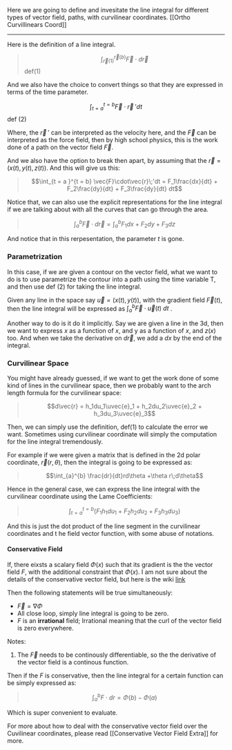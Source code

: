 Here we are going to define and invesitate the line integral for different types of vector field, paths, with curvilinear coordinates. 
[[Ortho Curvillinears Coord]]

---

Here is the definition of a line integral. 


> $$\int_{\vec{r}(1)}^{\vec{r}(b)} \vec{F}\cdot d\vec{r}$$ def(1)

And we also have the choice to convert things so that they are expressed in terms of the  time parameter. 

$$\int_{t = a }^{t = b} \vec{F}\cdot\vec{r}\;'dt$$def (2)

Where, the $\vec{r}\;'$ can be interpreted as the velocity here, and the $\vec{F}$ can be interpreted as the force field, then by high school physics, this is the work done of a path on the vector field $\vec{F}$. 

And we also have the option to break then apart, by assuming that the $\vec{r} = (x(t), y(t), z(t))$. And this will give us this: 

> $$\int_{t = a }^{t = b} \vec{F}\cdot\vec{r}\;'dt = F_1\frac{dx}{dt} + F_2\frac{dy}{dt} + F_3\frac{dy}{dt} dt$$

Notice that, we can also use the explicit representations for the line integral if we are talking about with all the curves that can go through the area. 

>  $$\int_{a}^b \vec{F}\cdot d\vec{r} = \int_{a}^bF_1dx + F_2dy + F_3dz
> $$ 

And notice that in this rerpesentation, the parameter $t$ is gone. 

### Parametrization

In this case, if we are given a contour on the vector field, what we want to do is to use parametrize the contour into a path using the time variable T, and then use def (2) for taking the line integral. 

Given any line in the space say $\vec{u} = (x(t), y (t))$, with the gradient field $\vec{F}(t)$, then the line integral will be expressed as $\int_a^b \vec{F}\cdot \vec{u}(t)\; dt$ . 

Another way to do is it do it implicitly. Say we are given a line in the 3d, then we want to express $x$ as a function of $x$, and y as a function of $x$, and $z(x)$ too. And when we take the derivative on $d\vec{r}$, we add a $dx$ by the end of the integral. 


### Curvilinear Space 

You might have already guessed, if we want to get the work done of some kind of lines in the curvilinear space, then we probably want to the arch length formula for the curvilinear space: 

$$\newcommand{\uvec}[1]{\boldsymbol{\hat{\textbf{#1}}}}$$


> $$d\vec{r} = h_1du_1\uvec{e}_1 + h_2du_2\uvec{e}_2 + h_3du_3\uvec{e}_3$$

Then, we can simply use the definition, def(1) to calculate the error we want. Sometimes using curvilinear coordinate will simply the computation for the line integral tremendously. 


For example if we were given a matrix that is defined in the 2d polar coordinate, $\vec{r}(r, \theta)$, then the integral is going to be expressed as: 

> $$\int_{a}^{b} \frac{dr}{dt}rd\theta +\theta r\;d\theta$$

Hence in the general case, we can express the line integral with the curvilinear coordinate using the Lame Coefficients: 

>$$ \int_{t = a}^{t = b} \left(F_1 h_1du_1 +  F_2 h_2du_2 + F_3h_3du_3 \right)$$

And this is just the dot product of the line segment in the curvilinear coordinates and t he field vector function, with some abuse of notations. 

#### Conservative Field

If, there eixsts a scalary field $\Phi(x)$ such that its gradient is the the vector field $F$, with the additional constraint that $\Phi(x)$. 
I am not sure about the details of the conservative vector field, but here is the wiki [link](https://www.wikiwand.com/en/Conservative_vector_field)

Then the following statements will be true simultaneously: 

* $\vec{F} = \nabla\Phi$
* All close loop, simply line integral is going to be zero. 
* $F$ is an **irrational** field; Irrational meaning that the curl of the vector field is zero everywhere. 

Notes: 

1. The $\vec{F}$ needs to be continously differentiable, so the the derivative of the vector field is a continous function. 


Then if the $F$ is conservative, then the line integral for a certain function can be simply expressed as: 

> $$\int_{a}^{b} F\cdot dr = \Phi(b) - \Phi(a)$$

Which is super convenient to evaluate. 

For more about how to deal with the conservative vector field over the Cuvilinear coordinates, please read [[Conservative Vector Field Extra]] for more. 




